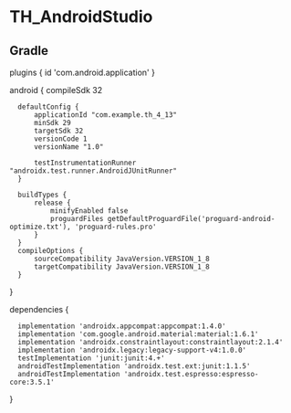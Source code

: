 # TH_AndroidStudio

## Gradle
  plugins {
      id 'com.android.application'
  }

  android {
      compileSdk 32

      defaultConfig {
          applicationId "com.example.th_4_13"
          minSdk 29
          targetSdk 32
          versionCode 1
          versionName "1.0"

          testInstrumentationRunner "androidx.test.runner.AndroidJUnitRunner"
      }

      buildTypes {
          release {
              minifyEnabled false
              proguardFiles getDefaultProguardFile('proguard-android-optimize.txt'), 'proguard-rules.pro'
          }
      }
      compileOptions {
          sourceCompatibility JavaVersion.VERSION_1_8
          targetCompatibility JavaVersion.VERSION_1_8
      }
  }

  dependencies {

      implementation 'androidx.appcompat:appcompat:1.4.0'
      implementation 'com.google.android.material:material:1.6.1'
      implementation 'androidx.constraintlayout:constraintlayout:2.1.4'
      implementation 'androidx.legacy:legacy-support-v4:1.0.0'
      testImplementation 'junit:junit:4.+'
      androidTestImplementation 'androidx.test.ext:junit:1.1.5'
      androidTestImplementation 'androidx.test.espresso:espresso-core:3.5.1'
  }
  ## 
